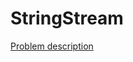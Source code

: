 # StringStream

[Problem description](https://www.hackerrank.com/challenges/c-tutorial-stringstream)
